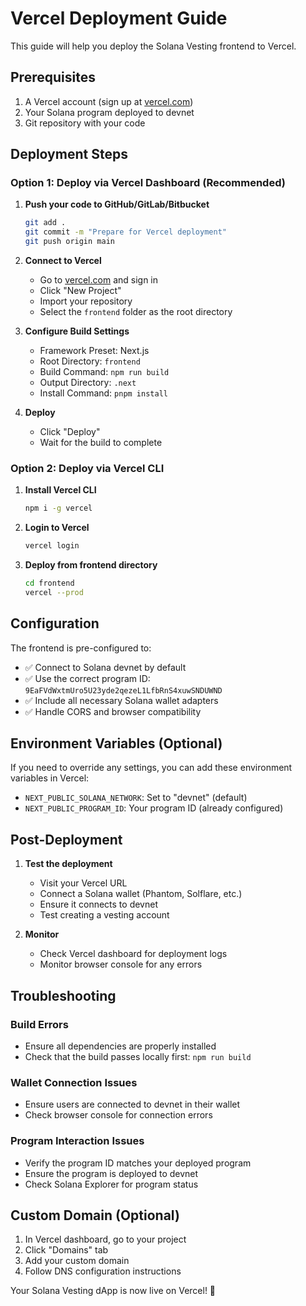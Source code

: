 # Vercel Deployment Guide

This guide will help you deploy the Solana Vesting frontend to Vercel.

## Prerequisites

1. A Vercel account (sign up at [vercel.com](https://vercel.com))
2. Your Solana program deployed to devnet
3. Git repository with your code

## Deployment Steps

### Option 1: Deploy via Vercel Dashboard (Recommended)

1. **Push your code to GitHub/GitLab/Bitbucket**

   ```bash
   git add .
   git commit -m "Prepare for Vercel deployment"
   git push origin main
   ```

2. **Connect to Vercel**
   - Go to [vercel.com](https://vercel.com) and sign in
   - Click "New Project"
   - Import your repository
   - Select the `frontend` folder as the root directory

3. **Configure Build Settings**
   - Framework Preset: Next.js
   - Root Directory: `frontend`
   - Build Command: `npm run build`
   - Output Directory: `.next`
   - Install Command: `pnpm install`

4. **Deploy**
   - Click "Deploy"
   - Wait for the build to complete

### Option 2: Deploy via Vercel CLI

1. **Install Vercel CLI**

   ```bash
   npm i -g vercel
   ```

2. **Login to Vercel**

   ```bash
   vercel login
   ```

3. **Deploy from frontend directory**

   ```bash
   cd frontend
   vercel --prod
   ```

## Configuration

The frontend is pre-configured to:

- ✅ Connect to Solana devnet by default
- ✅ Use the correct program ID: `9EaFVdWxtmUro5U23yde2qezeL1LfbRnS4xuwSNDUWND`
- ✅ Include all necessary Solana wallet adapters
- ✅ Handle CORS and browser compatibility

## Environment Variables (Optional)

If you need to override any settings, you can add these environment variables in Vercel:

- `NEXT_PUBLIC_SOLANA_NETWORK`: Set to "devnet" (default)
- `NEXT_PUBLIC_PROGRAM_ID`: Your program ID (already configured)

## Post-Deployment

1. **Test the deployment**
   - Visit your Vercel URL
   - Connect a Solana wallet (Phantom, Solflare, etc.)
   - Ensure it connects to devnet
   - Test creating a vesting account

2. **Monitor**
   - Check Vercel dashboard for deployment logs
   - Monitor browser console for any errors

## Troubleshooting

### Build Errors

- Ensure all dependencies are properly installed
- Check that the build passes locally first: `npm run build`

### Wallet Connection Issues

- Ensure users are connected to devnet in their wallet
- Check browser console for connection errors

### Program Interaction Issues

- Verify the program ID matches your deployed program
- Ensure the program is deployed to devnet
- Check Solana Explorer for program status

## Custom Domain (Optional)

1. In Vercel dashboard, go to your project
2. Click "Domains" tab
3. Add your custom domain
4. Follow DNS configuration instructions

Your Solana Vesting dApp is now live on Vercel! 🚀
